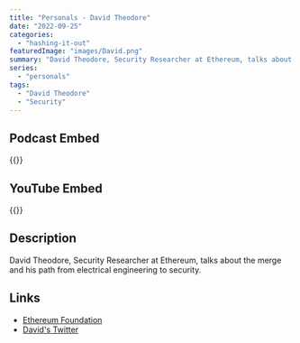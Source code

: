 ```yaml
---
title: "Personals - David Theodore"
date: "2022-09-25"
categories: 
  - "hashing-it-out"
featuredImage: "images/David.png"
summary: "David Theodore, Security Researcher at Ethereum, talks about the merge and his path from electrical engineering to security."
series:
  - "personals"
tags:
  - "David Theodore"
  - "Security"
---
```


## Podcast Embed
{{<podcast-embed url="https://embed.sounder.fm/play/476086">}}

## YouTube Embed
{{<youtube url="https://www.youtube.com/embed/CuYKAmYspDo">}}

## Description
David Theodore, Security Researcher at Ethereum, talks about the merge and his path from electrical engineering to security.

## Links 
- [Ethereum Foundation](https://ethereum.org)
- [David's Twitter](https://twitter.com/infosecual)
